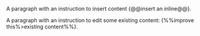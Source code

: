 A paragraph with an instruction to insert content {@@insert an inline@@}.

A paragraph with an instruction to edit some existing content: {%%improve this%>existing content%%}.